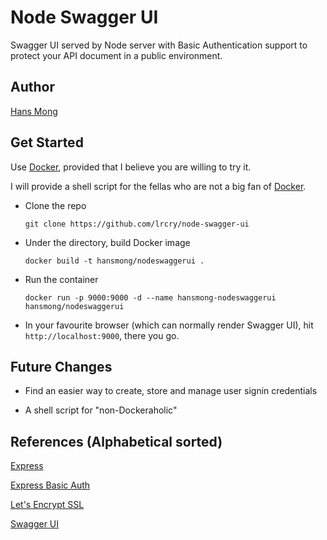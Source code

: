 # Node Swagger UI

Swagger UI served by Node server with Basic Authentication support to protect your API document in a public environment.

## Author

[Hans Mong](hanssmith6@gmail.com)

## Get Started

Use [Docker](https://www.docker.com/community-edition), provided that I believe you are willing to try it.

I will provide a shell script for the fellas who are not a big fan of [Docker](https://www.docker.com/community-edition).

* Clone the repo

	`git clone https://github.com/lrcry/node-swagger-ui`

* Under the directory, build Docker image

	`docker build -t hansmong/nodeswaggerui .`

* Run the container

	`docker run -p 9000:9000 -d --name hansmong-nodeswaggerui hansmong/nodeswaggerui`

* In your favourite browser (which can normally render Swagger UI), hit `http://localhost:9000`, there you go.

## Future Changes

* Find an easier way to create, store and manage user signin credentials

* A shell script for "non-Dockeraholic"

## References (Alphabetical sorted)

[Express](https://github.com/expressjs/express)

[Express Basic Auth](https://github.com/LionC/express-basic-auth)

[Let's Encrypt SSL](https://letsencrypt.org/)

[Swagger UI](https://github.com/swagger-api/swagger-ui)

